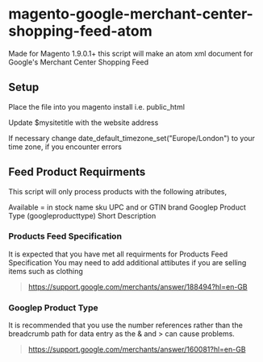 # magento-google-merchant-center-shopping-feed-atom
Made for Magento 1.9.0.1+ this script will make an atom xml document for Google's Merchant Center Shopping Feed

## Setup

Place the file into you magento install i.e. public_html

Update $mysitetitle with the website address

If necessary change date_default_timezone_set("Europe/London") to your time zone, if you encounter errors

## Feed Product Requirments

This script will only process products with the following atributes,

Available = in stock
name
sku
UPC and or GTIN
brand
Googlep Product Type (googleproducttype)
Short Description 

### Products Feed Specification
It is expected that you have met all requirments for Products Feed Specification
You may need to add additional attibutes if you are selling items such as clothing
>https://support.google.com/merchants/answer/188494?hl=en-GB 

### Googlep Product Type
It is recommended that you use the number references rather than the breadcrumb path for data entry as the & and > can cause problems.
>https://support.google.com/merchants/answer/160081?hl=en-GB
